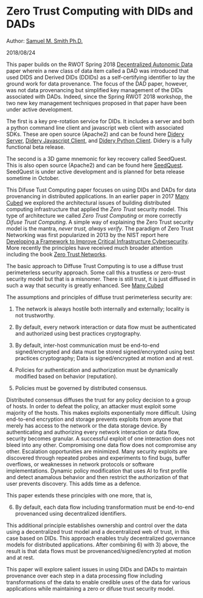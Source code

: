 # Zero Trust Computing with DIDs and DADs

Author: [Samuel M. Smith Ph.D.](sam@samuelsmith.org)


2018/08/24



This paper builds on the RWOT Spring 2018 [Decentralized Autonomic Data](https://github.com/WebOfTrustInfo/rebooting-the-web-of-trust-spring2018/blob/master/final-documents/DecentralizedAutonomicData.pdf) paper wherein a new class of data item called a DAD was introduced that used DIDS and Derived DIDs (DDIDs) as a self-certifying identifier to lay the ground work for data provenance. The focus of the DAD paper, however, was not data provenancing but simplified key management of the DIDs associated with DADs. Indeed, since the Spring RWOT 2018 workshop, the two new key management techniques proposed in that paper have been under active development. 

The first is a key pre-rotation service for DIDs. It includes a server and both a python command line client and javascript web client with associated SDKs.  These are open source (Apache2) and can be found here [Didery Server](https://github.com/reputage/didery), [Didery Javascript Client](https://github.com/reputage/didery.js), and [Didery Python Client](https://github.com/reputage/didery.py). Didery is a fully functional beta release.

The second is a 3D game mnemonic for key recovery called SeedQuest. This is also open source (Apache2) and can be found here [SeedQuest](https://github.com/reputage/seedQuest). SeedQuest is under active development and is planned for beta release sometime in October.

This Difuse Tust Computing paper focuses on using DIDs and DADs for data provenancing in distributed applications.  In an earlier paper in 2017 [Many Cubed](https://github.com/SmithSamuelM/Papers/blob/master/whitepapers/ManyCubed.pdf) we explored the architectural issues of building distributed computing infrastructure that applied the *Zero Trust* security model. This type of architecture we called *Zero Trust Computing* or more correctly *Difuse Trust Computing*. A simple way of explaining the Zero Trust security model is the mantra, *never trust, always verify*.  The paradigm of Zero Trust Networking was first popularized in 2013 by the NIST report here [Developing a Framework to Improve Critical Infrastructure Cybersecurity](https://www.nist.gov/sites/default/files/documents/2017/06/05/040813_forrester_research.pdf). More recently the principles have received much broader attention including the book [Zero Trust Networks](https://www.amazon.com/Zero-Trust-Networks-Building-Untrusted-ebook/dp/B072WD347M/ref=sr_1_1?ie=UTF8&qid=1535124339&sr=8-1&keywords=zero+trust+networking).  

The basic approach to Diffuse Trust Computing is to use a diffuse trust perimeterless security approach. Some call this a trustless or zero-trust security model but that is a misnomer. There is still trust, it is just diffused in such a way that security is greatly enhanced. See [Many Cubed](https://github.com/SmithSamuelM/Papers/blob/master/whitepapers/ManyCubed.pdf)



The assumptions and principles of diffuse trust perimeterless security are: 

1) The network is always hostile both internally and externally; locality is not trustworthy.

2) By default, every network interaction or data flow must be authenticated and authorized using best practices cryptography. 

3) By default, inter-host communication must be end-to-end signed/encrypted and data must be stored signed/encrypted using best practices cryptography; Data is signed/encrypted at motion and at rest.

4) Policies for authentication and authorization must be dynamically modified based on behavior (reputation).

5) Policies must be governed by distributed consensus.

Distributed consensus diffuses the trust for any policy decision to a group of hosts. In order to defeat the policy, an attacker must exploit some majority of the hosts. This makes exploits exponentially more difficult. Using end-to-end encryption and storage prevents exploits from anyone that merely has access to the network or the data storage device.  By authenticating and authorizing every network interaction or data flow, security becomes granular. A successful exploit of one interaction does not bleed into any other. Compromising one data flow does not compromise any other. Escalation opportunities are minimized. Many security exploits are discovered through repeated probes and experiments to find bugs, buffer overflows, or weaknesses in network protocols or software implementations. Dynamic policy modification that uses AI to first profile and detect anamalous behavior and then restrict the authorization of that user prevents discovery. This adds time as a defence.

This paper extends these principles with one more, that is,

6) By default, each data flow including transformation must be end-to-end provenanced using decentralized identifiers.

This additional principle establishes ownership and control over the data using a decentralized trust model and a decentralized web of trust, in this case based on DIDs. This approach enables truly decentralized governance models for distributed applications. After combining 6) with 3) above, the result is that data flows must be provenanced/signed/encrypted at motion and at rest.  

This paper will explore salient issues in using DIDs and DADs to maintain provenance over each step in a data processing flow including transformations of the data to enable credible uses of the data for various applications while maintaining a zero or difuse trust security model.



